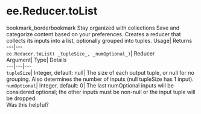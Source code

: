  
#  ee.Reducer.toList
bookmark_borderbookmark Stay organized with collections  Save and categorize content based on your preferences.
Creates a reducer that collects its inputs into a list, optionally grouped into tuples. 
Usage| Returns  
---|---  
`ee.Reducer.toList( _tupleSize_, _numOptional_)`| Reducer  
Argument| Type| Details  
---|---|---  
`tupleSize`| Integer, default: null| The size of each output tuple, or null for no grouping. Also determines the number of inputs (null tupleSize has 1 input).  
`numOptional`| Integer, default: 0| The last numOptional inputs will be considered optional; the other inputs must be non-null or the input tuple will be dropped.  
Was this helpful?
